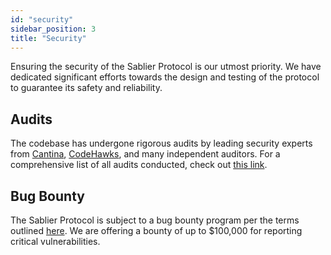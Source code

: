 ```yaml
---
id: "security"
sidebar_position: 3
title: "Security"
---
```


Ensuring the security of the Sablier Protocol is our utmost priority. We have dedicated significant efforts towards the
design and testing of the protocol to guarantee its safety and reliability.

## Audits

The codebase has undergone rigorous audits by leading security experts from [Cantina](https://cantina.xyz/),
[CodeHawks](https://codehawks.cyfrin.io/), and many independent auditors. For a comprehensive list of all audits
conducted, check out [this link](https://github.com/sablier-labs/audits).

## Bug Bounty

The Sablier Protocol is subject to a bug bounty program per the terms outlined
[here](https://github.com/sablier-labs/v2-core/blob/main/SECURITY.md). We are offering a bounty of up to $100,000 for
reporting critical vulnerabilities.
